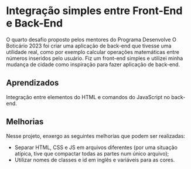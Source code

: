 # Integração simples entre Front-End e Back-End

O quarto desafio proposto pelos mentores do Programa Desenvolve O Boticário 2023 foi criar uma aplicação de back-end que tivesse uma utilidade real, como por exemplo calcular operações matemáticas entre números inseridos pelo usuário. Fiz um front-end simples e utilizei minha mudança de cidade como inspiração para fazer aplicação de back-end.

## Aprendizados

Integração entre elementos do HTML e comandos do JavaScript no back-end.

## Melhorias

Nesse projeto, enxergo as seguintes melhorias que podem ser realizadas:

- Separar HTML, CSS e JS em arquivos diferentes (por uma situação atípica, tive que compactar todas as partes num único arquivo);
- Utilizar nomes de classes e id em inglês e variáveis para as cores.



